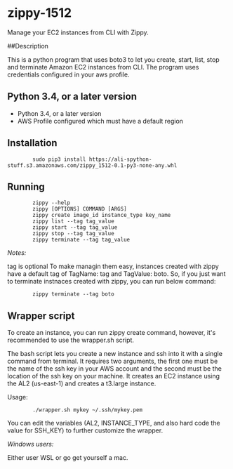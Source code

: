 # zippy-1512

Manage your EC2 instances from CLI with Zippy. 

##Description

This is a python program that uses boto3 to let you create, start, list, stop and terminate Amazon EC2 instances from CLI. The program uses credentials configured in your aws profile.

## Python 3.4, or a later version

  - Python 3.4, or a later version
  - AWS Profile configured which must have a default region 

## Installation

            sudo pip3 install https://ali-spython-stuff.s3.amazonaws.com/zippy_1512-0.1-py3-none-any.whl 

## Running

            zippy --help 
            zippy [OPTIONS] COMMAND [ARGS]
            zippy create image_id instance_type key_name
            zippy list --tag tag_value
            zippy start --tag tag_value
            zippy stop --tag tag_value
            zippy terminate --tag tag_value

*Notes:*

tag is optional
To make managin them easy, instances created with zippy have a default tag of TagName: tag and TagValue: boto. So, if you just want to terminate instnaces created with zippy, you can run below command:

            zippy terminate --tag boto

## Wrapper script

To create an instance, you can run zippy create command, however, it's recommended to use the wrapper.sh script. 

The bash script lets you create a new instance and ssh into it with a single command from terminal. It requires two arguments, the first one must be the name of the ssh key in your AWS account and the second must be the location of the ssh key on your machine. It creates an EC2 instance using the AL2 (us-east-1) and creates a t3.large instance.

Usage:

            ./wrapper.sh mykey ~/.ssh/mykey.pem

You can edit the variables (AL2, INSTANCE_TYPE, and also hard code the value for SSH_KEY) to further customize the wrapper.

*Windows users:*

Either user WSL or go get yourself a mac.

